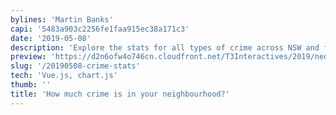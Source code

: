 ```yaml
---
bylines: 'Martin Banks'
capi: '5483a903c2256fe1faa915ec38a171c3'
date: '2019-05-08'
description: 'Explore the stats for all types of crime across NSW and filter to find the stats of your own LGA'
preview: 'https://d2n6ofw4o746cn.cloudfront.net/T3Interactives/2019/ned-0285-nsw-suburb-crime-stats-phase1/dist/PROD/efcf37e0a1f720e2bc56dfcb8fa0caea.html'
slug: '/20190508-crime-stats'
tech: 'Vue.js, chart.js'
thumb: ''
title: 'How much crime is in your neighbourhood?'
---
```

